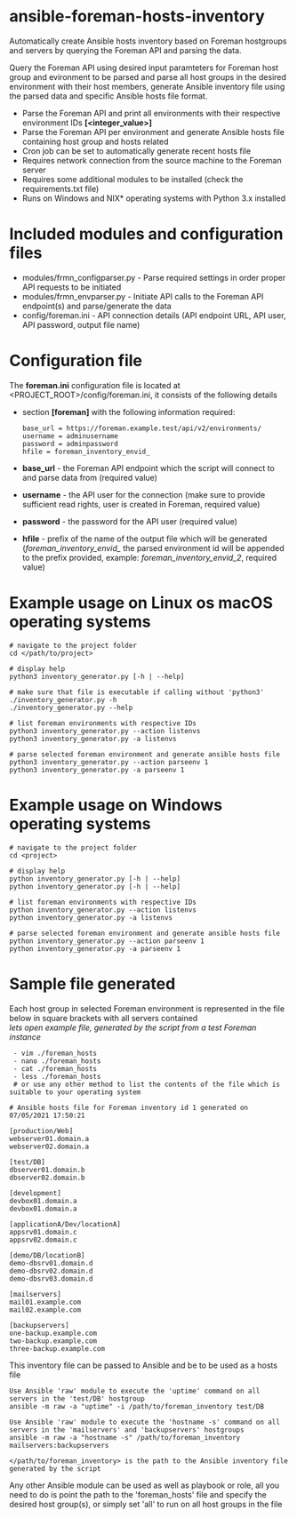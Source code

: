 # ansible-foreman-hosts-inventory
Automatically create Ansible hosts inventory based on Foreman hostgroups and servers by querying the Foreman API and parsing the data.

Query the Foreman API using desired input paramteters for Foreman host group and evironment to be parsed and parse all host groups in the desired
environment with their host members, generate Ansible inventory file
using the parsed data and specific Ansible hosts file format.

 - Parse the Foreman API and print all environments with their respective environment IDs **[<integer_value>]**
 - Parse the Foreman API per environment and generate Ansible hosts file containing host group and hosts related
 - Cron job can be set to automatically generate recent hosts file
 - Requires network connection from the source machine to the Foreman server
 - Requires some additional modules to be installed (check the requirements.txt file)
 - Runs on Windows and NIX* operating systems with Python 3.x installed

# Included modules and configuration files
 - modules/frmn_configparser.py - Parse required settings in order proper API requests to be initiated
 - modules/frmn_envparser.py - Initiate API calls to the Foreman API endpoint(s) and parse/generate the data
 - config/foreman.ini - API connection details (API endpoint URL, API user, API password, output file name)

# Configuration file
The **foreman.ini** configuration file is located at <PROJECT_ROOT>/config/foreman.ini, it consists of the following details
 - section **[foreman]** with the following information required:
    ```
    base_url = https://foreman.example.test/api/v2/environments/
    username = adminusername
    password = adminpassword
    hfile = foreman_inventory_envid_
    ```

 - **base_url** - the Foreman API endpoint which the script will connect to and parse data from (required value)
 - **username** - the API user for the connection (make sure to provide sufficient read rights, user is created in Foreman, required value)
 - **password** - the password for the API user (required value)
 - **hfile** - prefix of the name of the output file which will be generated (*foreman_inventory_envid_* the parsed environment id will be appended to the prefix provided, example: *foreman_inventory_envid_2*, required value)

# Example usage on Linux os macOS operating systems
```
# navigate to the project folder
cd </path/to/project>

# display help
python3 inventory_generator.py [-h | --help]

# make sure that file is executable if calling without 'python3'
./inventory_generator.py -h
./inventory_generator.py --help

# list foreman environments with respective IDs
python3 inventory_generator.py --action listenvs
python3 inventory_generator.py -a listenvs

# parse selected foreman environment and generate ansible hosts file
python3 inventory_generator.py --action parseenv 1
python3 inventory_generator.py -a parseenv 1
```

# Example usage on Windows operating systems
```
# navigate to the project folder
cd <project>

# display help
python inventory_generator.py [-h | --help]
python inventory_generator.py [-h | --help]

# list foreman environments with respective IDs
python inventory_generator.py --action listenvs
python inventory_generator.py -a listenvs

# parse selected foreman environment and generate ansible hosts file
python inventory_generator.py --action parseenv 1
python inventory_generator.py -a parseenv 1
```

# Sample file generated
Each host group in selected Foreman environment is represented in the file below in square brackets with all servers contained  
*lets open example file, generated by the script from a test Foreman instance*
```
 - vim ./foreman_hosts
 - nano ./foreman_hosts
 - cat ./foreman_hosts
 - less ./foreman_hosts
 # or use any other method to list the contents of the file which is suitable to your operating system
```

```
# Ansible hosts file for Foreman inventory id 1 generated on 07/05/2021 17:50:21

[production/Web]
webserver01.domain.a
webserver02.domain.a

[test/DB]
dbserver01.domain.b
dbserver02.domain.b

[development]
devbox01.domain.a
devbox01.domain.a

[applicationA/Dev/locationA]
appsrv01.domain.c
appsrv02.domain.c

[demo/DB/locationB]
demo-dbsrv01.domain.d
demo-dbsrv02.domain.d
demo-dbsrv03.domain.d

[mailservers]
mail01.example.com
mail02.example.com

[backupservers]
one-backup.example.com
two-backup.example.com
three-backup.example.com
```

This inventory file can be passed to Ansible and be to be used as a hosts file
```
Use Ansible 'raw' module to execute the 'uptime' command on all servers in the 'test/DB' hostgroup
ansible -m raw -a "uptime" -i /path/to/foreman_inventory test/DB

Use Ansible 'raw' module to execute the 'hostname -s' command on all servers in the 'mailservers' and 'backupservers' hostgroups
ansible -m raw -a "hostname -s" /path/to/foreman_inventory mailservers:backupservers

</path/to/foreman_inventory> is the path to the Ansible inventory file generated by the script
```
Any other Ansible module can be used as well as playbook or role, all you need to do is point the path to the 'foreman_hosts' file and specify the desired host group(s), or simply set 'all' to run on all host groups in the file
